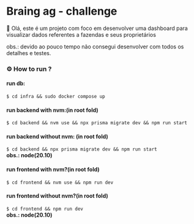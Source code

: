 # Braing ag - challenge

👋 Olá, este é um projeto com foco em desenvolver uma dashboard para visualizar dados referentes a fazendas e seus proprietários

obs.: devido ao pouco tempo não consegui desenvolver com todos os detalhes e testes.

### ⚙️ How to run ?

#### run db:
```$ cd infra && sudo docker compose up```<br />

#### run backend with nvm:(in root fold)
```$ cd backend && nvm use && npx prisma migrate dev && npm run start```<br />

#### run backend without nvm: (in root fold)
```$ cd backend && npx prisma migrate dev && npm run start```<br />
__obs.:  node(20.10)__

#### run frontend with nvm?(in root fold)
```$ cd frontend && nvm use && npm run dev``` <br />

#### run frontend without nvm?(in root fold)
```$ cd frontend && npm run dev```<br />
__obs.:  node(20.10)__